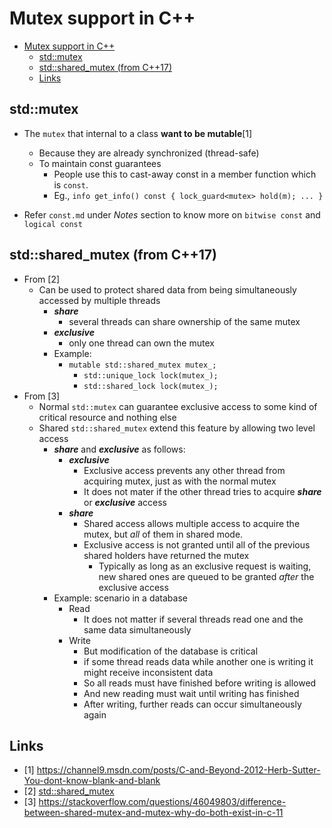 # Mutex support in C++

- [Mutex support in C++](#mutex-support-in-c)
  - [std::mutex](#stdmutex)
  - [std::shared_mutex (from C++17)](#stdshared_mutex-from-c17)
  - [Links](#links)

## std::mutex

- The `mutex` that internal to a class **want to be mutable**[1]
  - Because they are already synchronized (thread-safe)
  - To maintain const guarantees
    - People use this to cast-away const in a member function which is `const`.
    - Eg., `info get_info() const { lock_guard<mutex> hold(m); ... }`

- Refer `const.md` under _Notes_ section to know more on `bitwise const` and `logical const`

## std::shared_mutex (from C++17)

- From [2]
  - Can be used to protect shared data from being simultaneously accessed by multiple threads
    - **_share_**
      - several threads can share ownership of the same mutex
    - **_exclusive_**
      - only one thread can own the mutex
    - Example:
      - `mutable std::shared_mutex mutex_;`
        - `std::unique_lock lock(mutex_);`
        - `std::shared_lock lock(mutex_);`
- From [3]
  - Normal `std::mutex` can guarantee exclusive access to some kind of critical resource and nothing else
  - Shared `std::shared_mutex` extend this feature by allowing two level access
    - **_share_** and **_exclusive_** as follows:
      - **_exclusive_**
        - Exclusive access prevents any other thread from acquiring mutex, just as with the normal mutex
        - It does not mater if the other thread tries to acquire **_share_** or **_exclusive_** access
      - **_share_**
        - Shared access allows multiple access to acquire the mutex, but _all_ of them in shared mode.
        - Exclusive access is not granted until all of the previous shared holders have returned the mutex
          - Typically as long as an exclusive request is waiting, new shared ones are queued to be granted _after_ the exclusive access
    - Example: scenario in a database
      - Read
        - It does not matter if several threads read one and the same data simultaneously
      - Write
        - But modification of the database is critical
        - if some thread reads data while another one is writing it might receive inconsistent data
        - So all reads must have finished before writing is allowed
        - And new reading must wait until writing has finished
        - After writing, further reads can occur simultaneously again

## Links

- [1] <https://channel9.msdn.com/posts/C-and-Beyond-2012-Herb-Sutter-You-dont-know-blank-and-blank>
- [2] [std::shared_mutex](https://en.cppreference.com/w/cpp/thread/shared_mutex)
- [3] <https://stackoverflow.com/questions/46049803/difference-between-shared-mutex-and-mutex-why-do-both-exist-in-c-11>
